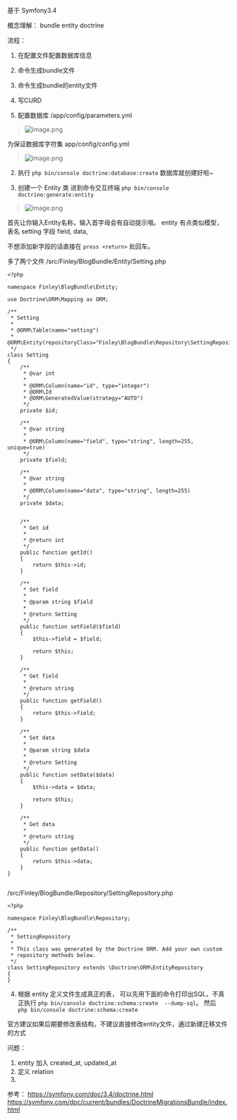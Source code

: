 基于 Symfony3.4

概念理解：
bundle
entity
doctrine

流程：
1. 在配置文件配置数据库信息
2. 命令生成bundle文件
3. 命令生成bundle的entity文件
4. 写CURD 

1. 配置数据库
/app/config/parameters.yml
> ![image.png](https://hexo-blog.pek3b.qingstor.com/upload_images/71414-34476a8d5b7896d1.png?imageMogr2/auto-orient/strip%7CimageView2/2/w/1240)

为保证数据库字符集
app/config/config.yml
> ![image.png](https://hexo-blog.pek3b.qingstor.com/upload_images/71414-b74eea805de1d7dc.png?imageMogr2/auto-orient/strip%7CimageView2/2/w/1240)

2. 执行 `php bin/console doctrine:database:create`
数据库就创建好啦~

3. 创建一个 Entity 类
进到命令交互终端 `php bin/console doctrine:generate:entity` 
> ![image.png](https://hexo-blog.pek3b.qingstor.com/upload_images/71414-78d4d9054d69c2de.png?imageMogr2/auto-orient/strip%7CimageView2/2/w/1240)

首先让你输入Entity名称，输入首字母会有自动提示哦。
entity 有点类似模型，
表名  setting 字段 field, data,


 不想添加新字段的话直接在 `press <return>` 处回车。

多了两个文件
/src/Finley/BlogBundle/Entity/Setting.php
```
<?php

namespace Finley\BlogBundle\Entity;

use Doctrine\ORM\Mapping as ORM;

/**
 * Setting
 *
 * @ORM\Table(name="setting")
 * @ORM\Entity(repositoryClass="Finley\BlogBundle\Repository\SettingRepository")
 */
class Setting
{
    /**
     * @var int
     *
     * @ORM\Column(name="id", type="integer")
     * @ORM\Id
     * @ORM\GeneratedValue(strategy="AUTO")
     */
    private $id;

    /**
     * @var string
     *
     * @ORM\Column(name="field", type="string", length=255, unique=true)
     */
    private $field;

    /**
     * @var string
     *
     * @ORM\Column(name="data", type="string", length=255)
     */
    private $data;


    /**
     * Get id
     *
     * @return int
     */
    public function getId()
    {
        return $this->id;
    }

    /**
     * Set field
     *
     * @param string $field
     *
     * @return Setting
     */
    public function setField($field)
    {
        $this->field = $field;

        return $this;
    }

    /**
     * Get field
     *
     * @return string
     */
    public function getField()
    {
        return $this->field;
    }

    /**
     * Set data
     *
     * @param string $data
     *
     * @return Setting
     */
    public function setData($data)
    {
        $this->data = $data;

        return $this;
    }

    /**
     * Get data
     *
     * @return string
     */
    public function getData()
    {
        return $this->data;
    }
}


```

/src/Finley/BlogBundle/Repository/SettingRepository.php

```
<?php

namespace Finley\BlogBundle\Repository;

/**
 * SettingRepository
 *
 * This class was generated by the Doctrine ORM. Add your own custom
 * repository methods below.
 */
class SettingRepository extends \Doctrine\ORM\EntityRepository
{
}

```
4.  根据 entity 定义文件生成真正的表，
可以先用下面的命令打印出SQL，不真正执行
`php bin/console doctrine:schema:create  --dump-sql`。
然后 ` php bin/console doctrine:schema:create`

官方建议如果后期要修改表结构，不建议直接修改entity文件，通过新建迁移文件的方式





问题：
1. entity 加入 created_at, updated_at
2. 定义 relation
3. 

参考：
https://symfony.com/doc/3.4/doctrine.html
https://symfony.com/doc/current/bundles/DoctrineMigrationsBundle/index.html
